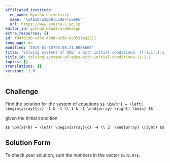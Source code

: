 ```yaml
---
affiliated_institute:
  en_name: Kyushu University
  name: "\u4E5D\u5DDE\u5927\u5B66"
  url: https://www.kyushu-u.ac.jp
editor_id: github.NanoScaleDesign
extra_resources: {}
id: fd4f0190-c05e-4980-bc5b-8c0531ba2221
language: en
modified: '2019-01-10T08:08:21.866866Z'
title: 'Solving systems of ODE''s with initial conditions: ((-1,1),(-1,-1))'
title_id: solving-systems-of-odes-with-initial-conditions-11-1-1
topics: []
translations: {}
version: '1.0'
---
```


## Challenge
Find the solution for the system of equations
`$$
  \bm{x'} = \left(
    \begin{array}{cc}
      -1 & -1 \\
       1 & -1
    \end{array}
  \right) \bm{x}
$$`

given the initial condition

`$$
\bm{x}(0) = \left(
    \begin{array}{c}
      -4 \\
       2 
    \end{array}
  \right)
$$`


## Solution Form

To check your solution, sum the numbers in the vector `$x(0.9)$`.
